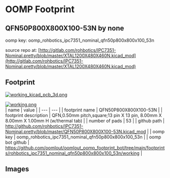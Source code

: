 # OOMP Footprint  
## QFN50P800X800X100-53N  by none  
  
oomp key: oomp_rohbotics_ipc7351_nominal_qfn50p800x800x100_53n  
  
source repo at: [http://gitlab.com/rohbotics/IPC7351-Nominal.pretty/blob/master/XTAL1200X480X460N.kicad_mod](http://gitlab.com/rohbotics/IPC7351-Nominal.pretty/blob/master/XTAL1200X480X460N.kicad_mod)  
## Footprint  
  
[![working_kicad_pcb_3d.png](working_kicad_pcb_3d_600.png)](working_kicad_pcb_3d.png)  
  
[![working.png](working_600.png)](working.png)  
| name | value | 
| --- | --- | 
| footprint name | QFN50P800X800X100-53N | 
| footprint description | QFN,0.50mm pitch,square;13 pin X 13 pin, 8.00mm X 8.00mm X 1.00mm H (w/thermal tab) | 
| number of pads | 53 | 
| github path | http://github.com/rohbotics/IPC7351-Nominal.pretty/blob/master/QFN50P800X800X100-53N.kicad_mod | 
| oomp key | oomp_rohbotics_ipc7351_nominal_qfn50p800x800x100_53n | 
| oomp bot github | https://github.com/oomlout/oomlout_oomp_footprint_bot/tree/main/footprints/rohbotics_ipc7351_nominal_qfn50p800x800x100_53n/working | 
## Images  
